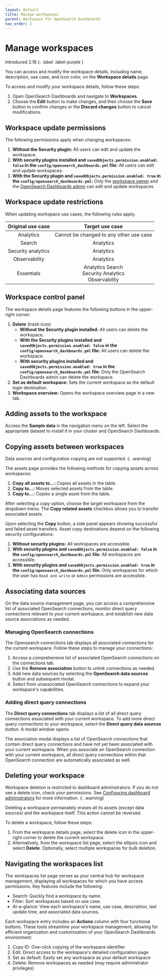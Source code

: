 ```yaml
---
layout: default
title: Manage workspaces
parent: Workspace for OpenSearch Dashboards
nav_order: 2
---
```


# Manage workspaces
Introduced 2.18
{: .label .label-purple }

You can access and modify the workspace details, including name, description, use case, and icon color, on the **Workspace details** page. 

To access and modify your workspace details, follow these steps: 

1. Open OpenSearch Dashboards and navigate to **Workspaces**.
2. Choose the **Edit** button to make changes, and then choose the **Save** button to confirm changes or the **Discard changes** button to cancel modifications.

## Workspace update permissions

The following permissions apply when changing workspaces:

1. **Without the Security plugin:** All users can edit and update the workspace.
2. **With security plugins installed and `savedObjects.permission.enabled: false` in the `config/opensearch_dashboards.yml` file:** All users can edit and update workspaces.
3. **With the Security plugin and `savedObjects.permission.enabled: true` in the `config/opensearch_dashboards.yml`:** Only the [workspace owner]({{site.url}}{{site.baseurl}}/dashboards/workspace/workspace-acl/#defining-workspace-collaborators) and the [OpenSearch Dashboards admin]({{site.url}}{{site.baseurl}}/dashboards/workspace/workspace-acl/#configuring-dashboard-administrators) can edit and update workspaces.

## Workspace update restrictions 

When updating workspace use cases, the following rules apply.

Original use case | Target use case |
:---: | :---:
Analytics  | Cannot be changed to any other use case
Search  | Analytics
Security analytics  | Analytics
Observability  | Analytics
Essentials  |    Analytics Search<br> Security Analytics<br> Observability

## Workspace control panel

The workspace details page features the following buttons in the upper-right corner:

1. **Delete** (trash icon)
    - **Without the Security plugin installed:** All users can delete the workspace.
    - **With the Security plugins installed and `savedObjects.permission.enabled: false` in the `config/opensearch_dashboards.yml` file:** All users can delete the workspace.
    - **With security plugins installed and `savedObjects.permission.enabled: true` in the `config/opensearch_dashboards.yml` file:** Only the OpenSearch Dashboards admin can delete the workspace.
2. **Set as default workspace:** Sets the current workspace as the default login destination.
3. **Workspace overview:** Opens the workspace overview page in a new tab.

## Adding assets to the workspace

Access the **Sample data** in the navigation menu on the left. Select the appropriate dataset to install it in your cluster and OpenSearch Dashboards.

## Copying assets between workspaces

Data sources and configuration copying are not supported.
{: .warning}

The assets page provides the following methods for copying assets across workspaces:

1. **Copy all assets to...:** Copies all assets in the table.
2. **Copy to...:** Moves selected assets from the table.
3. **Copy to...:** Copies a single asset from the table.

After selecting a copy option, choose the target workspace from the dropdown menu. The **Copy related assets** checkbox allows you to transfer associated assets.

Upon selecting the **Copy** button, a side panel appears showing successful and failed asset transfers. Asset copy destinations depend on the following security configurations:
 
1. **Without security plugins:** All workspaces are accessible.
2. **With security plugins and `savedObjects.permission.enabled: false` in the `config/opensearch_dashboards.yml` file:** All workspaces are accessible.
3. **With security plugins and `savedObjects.permission.enabled: true` in the `config/opensearch_dashboards.yml` file:** Only workspaces for which the user has `Read and write` or `Admin` permissions are accessible.

## Associating data sources

On the data source management page, you can access a comprehensive list of associated OpenSearch connections, monitor direct query connections relevant to your current workspace, and establish new data source associations as needed.

### Managing OpenSearch connections

The Opensearch connections tab displays all associated connections for the current workspace. Follow these steps to manage your connections:

1. Access a comprehensive list of associated OpenSearch connections on the connections tab.
2. Use the **Remove association** button to unlink connections as needed.
3. Add new data sources by selecting the **OpenSearch data sources** button and subsequent modal.
4. Select from unassociated OpenSearch connections to expand your workspace's capabilities.

### Adding direct query connections

The **Direct query connections** tab displays a list of all direct query connections associated with your current workspace. To add more direct query connections to your workspace, select the **Direct query data sources** button. A modal window opens.

The association modal displays a list of OpenSearch connections that contain direct query connections and have not yet been associated with your current workspace. When you associate an OpenSearch connection with your current workspace, all direct query connections within that OpenSearch connection are automatically associated as well.

## Deleting your workspace

Workspace deletion is restricted to dashboard administrators. If you do not see a delete icon, check your permissions. See [Configuring dashboard administrators]({{site.url}}{{site.baseurl}}/dashboards/workspace/workspace-acl/#configuring-dashboard-administrators) for more information.
{: .warning}

Deleting a workspace permanately erases all its assets (except data sources) and the workspace itself. This action cannot be reversed.

To delete a workspace, follow these steps:

1. From the workspace details page, select the delete icon in the upper-right corner to delete the current workspace.
2. Alternatively, from the workspace list page, select the ellipsis icon and select **Delete**. Optionally, select multiple workspaces for bulk deletion.

## Navigating the workspaces list

The workspaces list page serves as your central hub for workspace management, displaying all workspaces for which you have access permissions. Key features include the following: 

- Search: Quickly find a workspace by name.
- Filter: Sort workspaces based on use case.
- At-a-glance: View each workspace's name, use case, description, last update time, and associated data sources.

Each workspace entry includes an **Actions** column with four functional buttons. These tools streamline your workspace management, allowing for efficient organization and customization of your OpenSearch Dashboards environment:

1. Copy ID: One-click copying of the workspace identifier
2. Edit: Direct access to the workspace's detailed configuration page
3. Set as default: Easily set any workspace as your default workspace
4. Delete: Remove workspaces as needed (may require administrator privileges)
